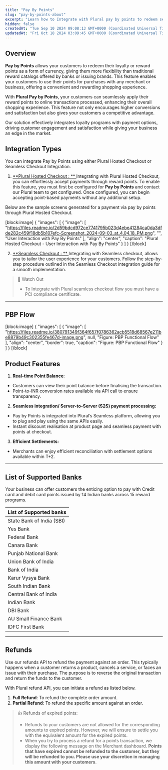 ```yaml
---
title: "Pay By Points"
slug: "pay-by-points-about"
excerpt: "Learn how to Integrate with Plural pay by points to redeem seamless loyalty points for Instant purchases."
hidden: false
createdAt: "Tue Sep 10 2024 09:08:13 GMT+0000 (Coordinated Universal Time)"
updatedAt: "Fri Oct 18 2024 03:09:45 GMT+0000 (Coordinated Universal Time)"
---
```

## Overview

**Pay by Points** allows your customers to redeem their loyalty or reward points as a form of currency, giving them more flexibility than traditional reward catalogs offered by banks or issuing brands. This feature enables your customers to use their points for purchases with any merchant or business, offering a convenient and rewarding shopping experience.

With **Plural Pay by Points**, your customers can seamlessly apply their reward points to online transactions processed, enhancing their overall shopping experience. This feature not only encourages higher conversions and satisfaction but also gives your customers a competitive advantage.

Our solution effectively integrates loyalty programs with payment options, driving customer engagement and satisfaction while giving your business an edge in the market.

## Integration Types

You can integrate Pay by Points using either Plural Hosted Checkout or Seamless Checkout Integration. 

1. <a style="text-decoration:underline;" href ="https://developer.pluralonline.com/docs/plural-hosted-checkout" >**Plural Hosted Checkout : ** </a> Integrating with Plural Hosted Checkout, you can effortlessly accept payments through reward points. To enable this feature, you must first be configured for **Pay by Points** and contact our Plural team to get configured. Once configured, you can begin accepting point-based payments without any additional setup.

Below are the sample screens generated for a payment via pay by points through Plural Hosted Checkout.

[block:image]
{
  "images": [
    {
      "image": [
        "https://files.readme.io/2d59bdcd972ce7741795b023d4ebe41284ca0da3dfde282c459f18db5b107efc-Screenshot_2024-09-03_at_4.04.18_PM.png",
        "",
        "User Interaction with Pay By Points"
      ],
      "align": "center",
      "caption": "Plural Hosted Checkout - User Interaction with Pay By Points"
    }
  ]
}
[/block]


2. <a style="text-decoration:underline;" href ="https://developer.pluralonline.com/docs/pay-by-points-integration-steps" >**Seamless Checkout : ** </a> Integrating with Seamless checkout, allows you to tailor the user experience for your customers. Follow the step-by-step procedure outlined in the Seamless Checkout integration guide for a smooth implementation.

> 🚧 Watch Out
> 
> - To Integrate with Plural seamless checkout flow you must have a PCI compliance certificate.

***

## PBP Flow

[block:image]
{
  "images": [
    {
      "image": [
        "https://files.readme.io/380791349f364f657f0786362acb5518d68567e211be8879b49c302355fe467d-image.png",
        null,
        "Figure: PBP Functional Flow"
      ],
      "align": "center",
      "border": true,
      "caption": "Figure: PBP Functional Flow"
    }
  ]
}
[/block]


## Product Features

1. **Real-time Point Balance**:

- Customers can view their point balance before finalising the transaction.
- Point-to-INR conversion rates available via API call to ensure transparency.

2. **Seamless integration/ Server-to-Server (S2S) payment processing:**

- Pay by Points is integrated into Plural’s Seamless platform, allowing you to plug and play using the same APIs easily.
- Instant discount realisation at product page and seamless payment with points at checkout.

3. **Efficient Settlements:**

- Merchants can enjoy efficient reconciliation with settlement options available within T+2.

***

## List of Supported Banks

Your business can offer customers the enticing option to pay with Credit card and debit card points issued by 14 Indian banks across 15 reward programs.

| List of Supported banks   |
| :------------------------ |
| State Bank of India (SBI) |
| Yes Bank                  |
| Federal Bank              |
| Canara Bank               |
| Punjab National Bank      |
| Union Bank of India       |
| Bank of India             |
| Karur Vysya Bank          |
| South Indian Bank         |
| Central Bank of India     |
| Indian Bank               |
| DBI Bank                  |
| AU Small Finance Bank     |
| IDFC First Bank           |

***

## Refunds

Use our refunds API to refund the payment against an order. This typically happens when a customer returns a product, cancels a service, or faces an issue with their purchase. The purpose is to reverse the original transaction and return the funds to the customer.

With Plural refund API, you can initiate a refund as listed below.

1. **Full Refund**: To refund the complete order amount.
2. **Partial Refund**: To refund the specific amount against an order.

> 👍 Refunds of expired points:
> 
> - Refunds to your customers are not allowed for the corresponding amounts to expired points. However, we will ensure to settle you with the equivalent amount for the expired points.
> - When you try to process a refund for a points transaction, we display the following message on the Merchant dashboard. **Points that have expired cannot be refunded to the customer, but they will be refunded to you. Please use your discretion in managing this amount with your customers**.
